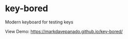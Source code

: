 # key-bored

Modern keyboard for testing keys

View Demo: https://markdavepanado.github.io/key-bored/
